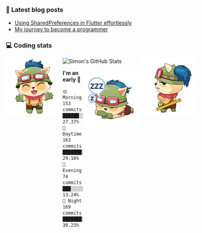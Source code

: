 ### 📘 Latest blog posts

<!-- BLOG-POST-LIST:START -->
- [Using SharedPreferences in Flutter effortlessly](http://blog.simonit.dev/2020/07/15/Using-SharedPreferences-in-Flutter-effortlessly/)
- [My journey to become a programmer](http://blog.simonit.dev/2018/07/14/My-journey-to-become-a-programmer/)
<!-- BLOG-POST-LIST:END -->

### 💻 Coding stats
<img align="right" src="https://raw.githubusercontent.com/simonpham/simonpham/master/assets/images/6kiur.gif" >


<img align="left" src="https://raw.githubusercontent.com/simonpham/simonpham/master/assets/images/5kiur.gif" >

![Simon's GitHub Stats](https://github-readme-stats-obu2qdcs2.vercel.app/api?username=simonpham)

<img align="right" src="https://raw.githubusercontent.com/simonpham/simonpham/master/assets/images/4kiur.gif" >

<!--START_SECTION:waka-->
**I'm an early 🐤** 

```text
🌞 Morning    153 commits    ██████░░░░░░░░░░░░░░░░░░░   27.37% 
🌆 Daytime    163 commits    ███████░░░░░░░░░░░░░░░░░░   29.16% 
🌃 Evening    74 commits     ███░░░░░░░░░░░░░░░░░░░░░░   13.24% 
🌙 Night      169 commits    ███████░░░░░░░░░░░░░░░░░░   30.23%

```



<!--END_SECTION:waka-->
